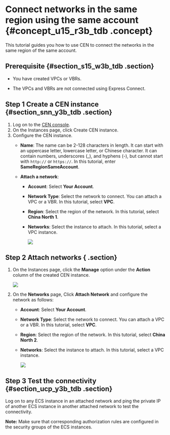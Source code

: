 # Connect networks in the same region using the same account {#concept_u15_r3b_tdb .concept}

This tutorial guides you how to use CEN to connect the networks in the same region of the same account.

## Prerequisite {#section_s15_w3b_tdb .section}

-   You have created VPCs or VBRs.

-   The VPCs and VBRs are not connected using Express Connect.


## Step 1 Create a CEN instance {#section_snn_y3b_tdb .section}

1.  Log on to the [CEN console](https://partners-intl.console.aliyun.com/#/cbn).
2.  On the Instances page, click Create CEN instance.
3.  Configure the CEN instance.
    -   **Name**: The name can be 2-128 characters in length. It can start with an uppercase letter, lowercase letter, or Chinese character. It can contain numbers, underscores \(\_\), and hyphens \(-\), but cannot start with `http://` or `https://`. In this tutorial, enter **SameRegionSameAccount**.
    -   **Attach a network**:

        -   **Account**: Select **Your Account**.
        -   **Network Type**: Select the network to connect. You can attach a VPC or a VBR. In this tutorial, select **VPC**.
        -   **Region**: Select the region of the network. In this tutorial, select **China North 1**.
        -   **Networks**: Select the instance to attach. In this tutorial, select a VPC instance.

            ![](http://static-aliyun-doc.oss-cn-hangzhou.aliyuncs.com/assets/img/3044/1549870274859_en-US.png)


## Step 2 Attach networks { .section}

1.  On the Instances page, click the **Manage** option under the **Action** column of the created CEN instance.

    ![](http://static-aliyun-doc.oss-cn-hangzhou.aliyuncs.com/assets/img/3044/1549870274860_en-US.png)

2.  On the **Networks** page, Click **Attach Network** and configure the network as follows:
    -   **Account**: Select **Your Account**.
    -   **Network Type**: Select the network to connect. You can attach a VPC or a VBR. In this tutorial, select **VPC**.
    -   **Region**: Select the region of the network. In this tutorial, select **China North 2**.
    -   **Networks**: Select the instance to attach. In this tutorial, select a VPC instance.

        ![](http://static-aliyun-doc.oss-cn-hangzhou.aliyuncs.com/assets/img/3044/15498702745956_en-US.png)


## Step 3 Test the connectivity {#section_ucp_y3b_tdb .section}

Log on to any ECS instance in an attached network and ping the private IP of another ECS instance in another attached network to test the connectivity.

**Note:** Make sure that corresponding authorization rules are configured in the security groups of the ECS instances.

